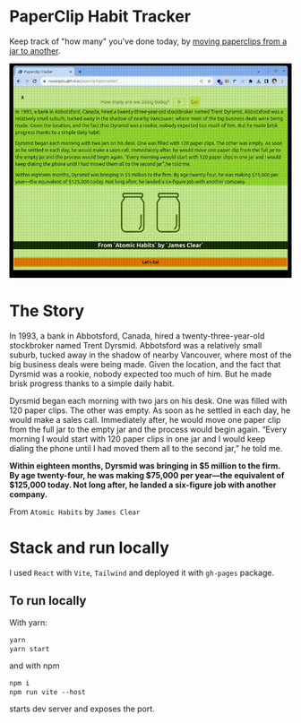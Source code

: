 # PaperClip Habit Tracker

Keep track of "how many" you've done today, by [moving paperclips from a jar to another](https://noviceguru.github.io/paperclip-habit-tracker/).

![paperclip preview](./src/assets/preview.gif)



# The Story
In 1993, a bank in Abbotsford, Canada, hired a twenty-three-year-old
stockbroker named Trent Dyrsmid. Abbotsford was a relatively small
suburb, tucked away in the shadow of nearby Vancouver, where most
of the big business deals were being made. Given the location, and the
fact that Dyrsmid was a rookie, nobody expected too much of him. But
he made brisk progress thanks to a simple daily habit.

Dyrsmid began each morning with two jars on his desk. One was
filled with 120 paper clips. The other was empty. As soon as he settled
in each day, he would make a sales call. Immediately after, he would
move one paper clip from the full jar to the empty jar and the process
would begin again. “Every morning I would start with 120 paper clips
in one jar and I would keep dialing the phone until I had moved them
all to the second jar,” he told me.

<strong>
Within eighteen months, Dyrsmid was bringing in $5 million to the
firm. By age twenty-four, he was making $75,000 per year—the
equivalent of $125,000 today. Not long after, he landed a six-figure job
with another company.
</strong>

<br>

From `Atomic Habits` by `James Clear`

# Stack and run locally
I used `React` with `Vite`, `Tailwind` and deployed it with `gh-pages` package.

## To run locally

With yarn:
```
yarn
yarn start
```
and with npm
```
npm i
npm run vite --host
```
starts dev server and exposes the port.
